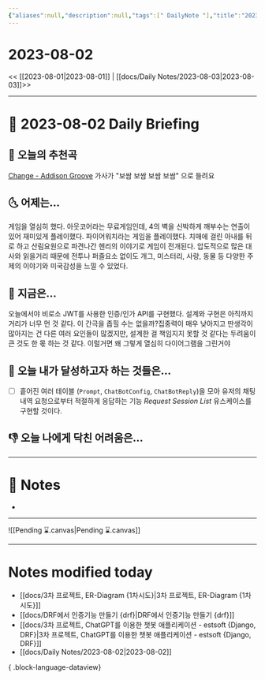 ```yaml
---
{"aliases":null,"description":null,"tags":[" DailyNote "],"title":"2023-08-02","created":"2023-08-02T21:24:50","updated":"2023-08-02T21:49:44","dg-publish":true,"permalink":"/docs/daily-notes/2023-08-02/","dgPassFrontmatter":true}
---
```



# 2023-08-02

<< [[2023-08-01\|2023-08-01]] | [[docs/Daily Notes/2023-08-03\|2023-08-03]]>>

---

# 📅 2023-08-02 Daily Briefing

## 🎵 오늘의 추천곡

[Change - Addison Groove](https://youtu.be/Bx5_RUE_8DI) 가사가 "보쌈 보쌈 보쌈 보쌈" 으로 들려요

## 🌜 어제는...

게임을 열심히 했다. 아웃코어라는 무료게임인데, 4의 벽을 신박하게 깨부수는 연출이 있어 재미있게 플레이했다. 파이어워치라는 게임을 플레이했다. 치매에 걸린 아내를 뒤로 하고 산림요원으로 파견나간 헨리의 이야기로 게임이 전개된다. 압도적으로 많은 대사와 읽을거리 때문에 전투나 퍼즐요소 없이도 개그, 미스터리, 사랑, 동물 등 다양한 주제의 이야기와 미국감성을 느낄 수 있었다.

## 🙌 지금은...

오늘에서야 비로소 JWT를 사용한 인증/인가 API를 구현했다. 설계와 구현은 아직까지 거리가 너무 먼 것 같다. 이 간극을 좁힐 수는 없을까?집중력이 매우 낮아지고 딴생각이 많아지는 건 다른 여러 요인들이 많겠지만, 설계한 걸 책임지지 못할 것 같다는 두려움이 큰 것도 한 몫 하는 것 같다. 이럴거면 왜 그렇게 열심히 다이어그램을 그린거야

## 🚀 오늘 내가 달성하고자 하는 것들은...

- [ ] 흩어진 여러 테이블 (`Prompt`, `ChatBotConfig`, `ChatBotReply`)을 모아 유저의 채팅내역 요청으로부터 적절하게 응답하는 기능 *Request Session List* 유스케이스를 구현할 것이다.

## 👎 오늘 나에게 닥친 어려움은...

---

# 📝 Notes

- 

___

![[Pending ⌛.canvas\|Pending ⌛.canvas]]

---

# Notes modified today

- [[docs/3차 프로젝트, ER-Diagram {1차시도}\|3차 프로젝트, ER-Diagram {1차시도}]]
- [[docs/DRF에서 인증기능 만들기 {drf}\|DRF에서 인증기능 만들기 {drf}]]
- [[docs/3차 프로젝트, ChatGPT를 이용한 챗봇 애플리케이션 - estsoft {Django, DRF}\|3차 프로젝트, ChatGPT를 이용한 챗봇 애플리케이션 - estsoft {Django, DRF}]]
- [[docs/Daily Notes/2023-08-02\|2023-08-02]]

{ .block-language-dataview}
